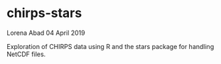 chirps-stars
================
Lorena Abad
04 April 2019

Exploration of CHIRPS data using R and the stars package for handling NetCDF files.
